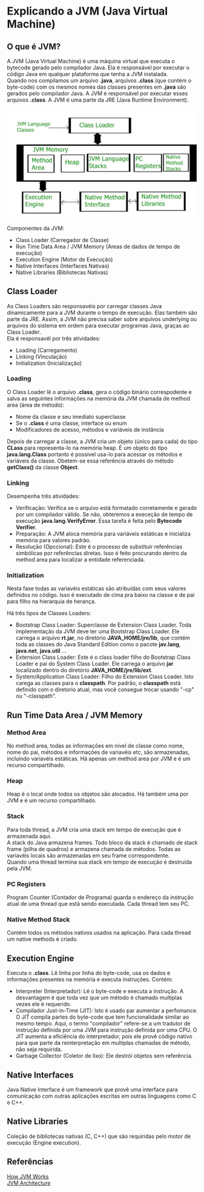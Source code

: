 # Explicando a JVM (Java Virtual Machine)

## O que é JVM?
A JVM (Java Virtual Machine) é uma máquina virtual que executa o bytecode gerado pelo compilador Java. Ela é responsável por executar o código Java em qualquer plataforma que tenha a JVM instalada.<br>
Quando nos compilamos um arquivo **.java**, arquivos **.class** (que contém o byte-code) com os mesmos nomes das classes presentes em **.java** são gerados pelo compilador Java. A JVM é responsável por executar esses arquivos **.class**. A JVM é uma parte da JRE (Java Runtime Environment).
<br>
<br>
![Arquitetura da JVM](jvm-architecture540.jpg)
<br>
<br>
Componentes da JVM:
- Class Loader (Carregador de Classe)
- Run Time Data Area / JVM Memory (Areas de dados de tempo de execução)
- Execution Engine (Motor de Execução)
- Native Interfaces (Interfaces Nativas)
- Native Libraries (Bibliotecas Nativas)

## Class Loader
As Class Loaders são responsavéis por carregar classes Java dinamicamente para a JVM durante o tempo de execução. Elas também são parte da JRE. Assim, a JVM não precisa saber sobre arquivos underlying ou arquivos do sistema em ordem para executar programas Java, graças ao Class Loader.
<br>
Ela é responsavél por três atividades:
- Loading (Carregamento)
- Linking (Vinculação)
- Initialization (Inicialização)

### Loading
O Class Loader lê o arquivo **.class**, gera o código binário correspodente e salva as seguintes informações na memória da JVM chamada de method area (área de método):
- Nome da classe e seu imediato superclasse
- Se o **.class** é uma classe, interface ou enum
- Modificadores de acesso, métodos e variáveis de instância

Depois de carregar a classe, a JVM cria um objeto (único para cada) do tipo **CLass** para representa-lo na memória heap. É um objeto do tipo **java.lang.Class** portanto é possível usa-lo para acessar os métodos e variáveis da classe. Obetem-se essa referência através do método **getClass()** da classe **Object**.

### Linking
Desempenha três atividades:
- Verificação: Verifica se o arquivo está formatado corretamente e gerado por um compilador válido. Se não, obteremos a execeção de tempo de execução **java.lang.VerifyError**. Essa tarefa é feita pelo **Bytecode Verifier**.
- Preparação: A JVM aloca memória para variáveis estáticas e inicializa memória para valores padrão.
- Resolução (Opccional): Este é o processo de substituir referências simbólicas por referências diretas. Isso é feito procurando dentro da method area para localizar a entidade referenciada.

### Initialization
Nesta fase todas as variavéis estáticas são atribuídas com seus valores definidos no código. Isso é executado de cima pra baixo na classe e de pai para filho na hierarquia de herança.

Há três tipos de Classes Loaders:
- Bootstrap Class Loader: Superclasse de Extension Class Loader. Toda implementação da JVM deve ter uma Bootstrap Class Loader. Ele carrega o arquivo **rt.jar**, no diretório **JAVA_HOME/jre/lib**, que contém toda as classes do Java Standard Edition como o pacote **jav.lang**, **java.net**, **java.util** ...
- Extension Class Loader: Este é o class loader filho do Bootstrap Class Loader e pai do System Class Loader. Ele carrega o arquivo **jar** localizado dentro do diretório **JAVA_HOME/jre/lib/ext**.
- System/Application Class Loader: Filho do Extension Class Loader. Isto carega as classes para o **classpath**. Por padrão, o **classpath** está definido com o diretorio atual, mas você consegue trocar usando "-cp" ou "-classpath".

## Run Time Data Area / JVM Memory

### Method Area
No method area, todas as informações em nivel de classe como nome, nome do pai, métodos e informações de variavéis etc, são armazenadas, incluindo variavéis estáticas. Há apenas um method area por JVM e é um recurso compartilhado.

### Heap
Heap é o local onde todos os objetos são alocados. Há também uma por JVM e é um recurso compartilhado.

### Stack
Para toda thread, a JVM cria uma stack em tempo de execução que é armazenada aqui.
<br> A stack do Java armazena frames. Todo bloco da stack é chamado de stack frame (pilha de quadros) e armazena chamada de métodos. Todas as variavéis locais são armazenadas em seu frame correspondente. 
<br>Quando uma thread termina sua stack em tempo de execução é destruída pela JVM.

### PC Registers
Program Counter (Contador de Programa) guarda o endereço da instrução atual de uma thread que está sendo executada. Cada thread tem seu PC.

### Native Method Stack
Contém todos os métodos nativos usados na aplicação. Para cada thread um native methods é criado.

## Execution Engine
Executa o **.class**. Lê linha por linha do byte-code, usa os dados e informações presentes na memória e executa instruções. Contém:
- Interpreter (Interpretador): Lê o byte-code e executa a instrução. A desvantagem é que toda vez que um método é chamado multiplas vezes ele é requerido.
- Compilador Just-in-Time (JIT): Isto é usado par aumentar a perfomance. O JIT compila partes do byte-code que tem funcionalidade similar ao mesmo tempo. Aqui, o termo "compilador" refere-se a um tradutor de instrução definida por uma JVM para instrução definida por uma CPU. O JIT aumenta a eficiência do interpretador, pois ele provê código nativo para que parte da reinterpretação em multiplas chamadas de método, não seja requirida.
- Garbage Collector (Coletor de lixo): Ele destrói objetos sem referência.
  
## Native Interfaces
Java Native Interface é um framework que provê uma interface para comunicação com outras aplicações escritas em outras linguagens como C e C++. 

## Native Libraries
Coleção de bibliotecas nativas (C, C++) que são requiridas pelo motor de execução (Engine execution).

## Referências
[How JVM Works](https://www.geeksforgeeks.org/jvm-works-jvm-architecture/)
<br>
[JVM Architecture](https://www.javatpoint.com/jvm-java-virtual-machine)

